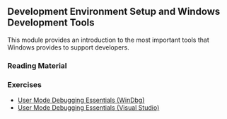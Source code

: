 ## Development Environment Setup and Windows Development Tools

This module provides an introduction to the most important tools that Windows provides to support developers.

### Reading Material

### Exercises

- [User Mode Debugging Essentials (WinDbg)](./windbg-user-mode)
- [User Mode Debugging Essentials (Visual Studio)](./vs-debugging)